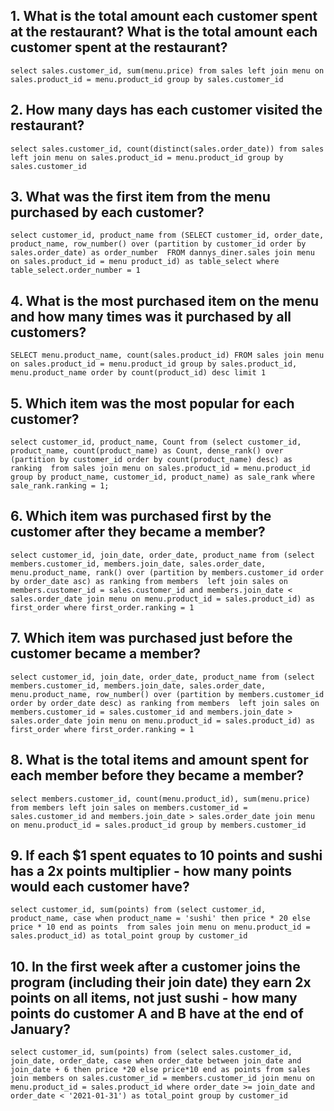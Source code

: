 ## 1. What is the total amount each customer spent at the restaurant? What is the total amount each customer spent at the restaurant?

`select sales.customer_id, sum(menu.price) from sales left join menu on sales.product_id = menu.product_id group by sales.customer_id`

## 2. How many days has each customer visited the restaurant?

`select sales.customer_id, count(distinct(sales.order_date)) from sales left join menu on sales.product_id = menu.product_id group by sales.customer_id`

## 3. What was the first item from the menu purchased by each customer?

`select customer_id, product_name from (SELECT customer_id, order_date, product_name, row_number() over (partition by customer_id order by sales.order_date) as order_number  FROM dannys_diner.sales join menu on sales.product_id = menu product_id) as table_select where table_select.order_number = 1`

## 4. What is the most purchased item on the menu and how many times was it purchased by all customers?

`SELECT menu.product_name, count(sales.product_id) FROM sales join menu on sales.product_id = menu.product_id group by sales.product_id, menu.product_name order by count(product_id) desc limit 1`

## 5. Which item was the most popular for each customer?

`select customer_id, product_name, Count from (select customer_id, product_name, count(product_name) as Count, dense_rank() over (partition by customer_id order by count(product_name) desc) as ranking  from sales join menu on sales.product_id = menu.product_id group by product_name, customer_id, product_name) as sale_rank where sale_rank.ranking = 1;`

## 6. Which item was purchased first by the customer after they became a member?

`select customer_id, join_date, order_date, product_name from (select members.customer_id, members.join_date, sales.order_date, menu.product_name, rank() over (partition by members.customer_id order by order_date asc) as ranking from members  left join sales on members.customer_id = sales.customer_id and members.join_date < sales.order_date join menu on menu.product_id = sales.product_id) as first_order where first_order.ranking = 1`

## 7. Which item was purchased just before the customer became a member?

`select customer_id, join_date, order_date, product_name from (select members.customer_id, members.join_date, sales.order_date, menu.product_name, row_number() over (partition by members.customer_id order by order_date desc) as ranking from members  left join sales on members.customer_id = sales.customer_id and members.join_date > sales.order_date join menu on menu.product_id = sales.product_id) as first_order where first_order.ranking = 1`

## 8. What is the total items and amount spent for each member before they became a member?

`select members.customer_id, count(menu.product_id), sum(menu.price) from members left join sales on members.customer_id = sales.customer_id and members.join_date > sales.order_date join menu on menu.product_id = sales.product_id group by members.customer_id`

## 9. If each $1 spent equates to 10 points and sushi has a 2x points multiplier - how many points would each customer have?

`select customer_id, sum(points) from (select customer_id, product_name, case when product_name = 'sushi' then price * 20 else price * 10 end as points  from sales join menu on menu.product_id = sales.product_id) as total_point group by customer_id`

## 10. In the first week after a customer joins the program (including their join date) they earn 2x points on all items, not just sushi - how many points do customer A and B have at the end of January?

`select customer_id, sum(points) from (select sales.customer_id, join_date, order_date, case when order_date between join_date and join_date + 6 then price *20 else price*10 end as points from sales join members on sales.customer_id = members.customer_id join menu on menu.product_id = sales.product_id where order_date >= join_date and order_date < '2021-01-31') as total_point group by customer_id`
